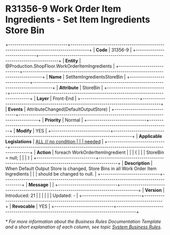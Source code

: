 ﻿---
erp.type: front-end-business-rule
erp.entity: Production.ShopFloor.WorkOrderItemIngredients
---

# R31356-9 Work Order Item Ingredients - Set Item Ingredients Store Bin
+-----------------------------+---------------------------------------------------------------------------------------+
| **Code**                    | 31356-9                                                                               |
+-----------------------------+---------------------------------------------------------------------------------------+
| **Entity**                  | @Production.ShopFloor.WorkOrderItemIngredients                                        |
+-----------------------------+---------------------------------------------------------------------------------------+
| **Name**                    | SetItemIngredientsStoreBin                                                            |
+-----------------------------+---------------------------------------------------------------------------------------+
| **Attribute**               | StoreBin                                                                              |
+-----------------------------+---------------------------------------------------------------------------------------+
| **Layer**                   | Front-End                                                                             |
+-----------------------------+---------------------------------------------------------------------------------------+
| **Events**                  | AttributeChanged(DefaultOutputStore)                                                  |
+-----------------------------+---------------------------------------------------------------------------------------+
| **Priority**                | Normal                                                                                |
+-----------------------------+---------------------------------------------------------------------------------------+
| **Modify**                  | YES                                                                                   |
+-----------------------------+---------------------------------------------------------------------------------------+
| **Applicable Legislations** | [ALL // no condition                                                                  |
|                             | needed](xref:applicable-legislations)                                                 |
+-----------------------------+---------------------------------------------------------------------------------------+
| **Action**                  | foreach WorkOrderItemIngredient                                                       |
|                             | {                                                                                     |
|                             | StoreBin = null;                                                                      |
|                             | }                                                                                     |
+-----------------------------+---------------------------------------------------------------------------------------+
| **Description**             | When Default Output Store is changed, Store Bins in all Work Order Item Ingredients   |
|                             | should be changed to null.                                                            |
+-----------------------------+---------------------------------------------------------------------------------------+
| **Message**                 |                                                                                       |
+-----------------------------+---------------------------------------------------------------------------------------+
| **Version**                 | Introduced: 21                                                                        |
|                             |                                                                                       |
|                             | Updated: -                                                                            |
+-----------------------------+---------------------------------------------------------------------------------------+
| **Revocable**               | YES                                                                                   |
+-----------------------------+---------------------------------------------------------------------------------------+

*\* For more information about the Business Rules Documentation Template and a short explanation of each column, see
topic [System Business Rules](../templates/template-description-system-business-rules.md).*
